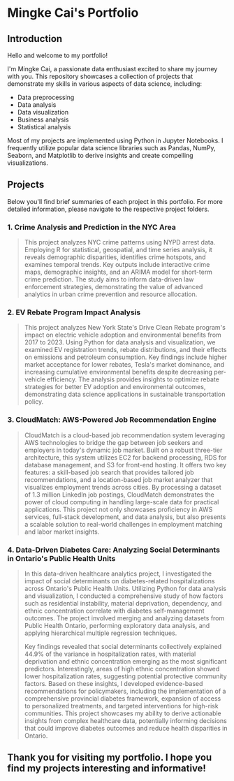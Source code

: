 # Mingke Cai's Portfolio

## Introduction
Hello and welcome to my portfolio!

I'm Mingke Cai, a passionate data enthusiast excited to share my journey with you. 
This repository showcases a collection of projects that demonstrate my skills in various aspects of data science, including:
- Data preprocessing
- Data analysis
- Data visualization
- Business analysis
- Statistical analysis

Most of my projects are implemented using Python in Jupyter Notebooks. 
I frequently utilize popular data science libraries such as Pandas, NumPy, Seaborn, and Matplotlib to derive insights and create compelling visualizations.

## Projects
Below you'll find brief summaries of each project in this portfolio. For more detailed information, please navigate to the respective project folders.

### 1. Crime Analysis and Prediction in the NYC Area
>This project analyzes NYC crime patterns using NYPD arrest data. Employing R for statistical, geospatial, and time series analysis, it reveals demographic disparities, 
>identifies crime hotspots, and examines temporal trends. Key outputs include interactive crime maps, demographic insights, and an ARIMA model for short-term crime 
>prediction. The study aims to inform data-driven law enforcement strategies, demonstrating the value of advanced analytics in urban crime prevention and resource allocation.

### 2. EV Rebate Program Impact Analysis
>This project analyzes New York State's Drive Clean Rebate program's impact on electric vehicle adoption and environmental benefits from 2017 to 2023. Using Python for data 
>analysis and visualization, we examined EV registration trends, rebate distributions, and their effects on emissions and petroleum consumption. Key findings include higher 
>market acceptance for lower rebates, Tesla's market dominance, and increasing cumulative environmental benefits despite decreasing per-vehicle efficiency. The analysis provides 
>insights to optimize rebate strategies for better EV adoption and environmental outcomes, demonstrating data science applications in sustainable transportation policy.

### 3. CloudMatch: AWS-Powered Job Recommendation Engine
>CloudMatch is a cloud-based job recommendation system leveraging AWS technologies to bridge the gap between job seekers and employers in today's dynamic job market. Built on a 
>robust three-tier architecture, this system utilizes EC2 for backend processing, RDS for database management, and S3 for front-end hosting. It offers two key features: a skill-based 
>job search that provides tailored job recommendations, and a location-based job market analyzer that visualizes employment trends across cities. 
>By processing a dataset of 1.3 million LinkedIn job postings, CloudMatch demonstrates the power of cloud computing in handling large-scale data for practical applications. This 
>project not only showcases proficiency in AWS services, full-stack development, and data analysis, but also presents a scalable solution to real-world challenges in employment matching 
>and labor market insights.

### 4. Data-Driven Diabetes Care: Analyzing Social Determinants in Ontario's Public Health Units
>In this data-driven healthcare analytics project, I investigated the impact of social determinants on diabetes-related hospitalizations across Ontario's Public Health Units. Utilizing
>Python for data analysis and visualization, I conducted a comprehensive study of how factors such as residential instability, material deprivation, dependency, and ethnic concentration
>correlate with diabetes self-management outcomes. The project involved merging and analyzing datasets from Public Health Ontario, performing exploratory data analysis, and applying
>hierarchical multiple regression techniques.
>
>Key findings revealed that social determinants collectively explained 44.9% of the variance in hospitalization rates, with material deprivation and ethnic concentration emerging as the
>most significant predictors. Interestingly, areas of high ethnic concentration showed lower hospitalization rates, suggesting potential protective community factors. Based on these
>insights, I developed evidence-based recommendations for policymakers, including the implementation of a comprehensive provincial diabetes framework, expansion of access to personalized
>treatments, and targeted interventions for high-risk communities. This project showcases my ability to derive actionable insights from complex healthcare data, potentially informing
>decisions that could improve diabetes outcomes and reduce health disparities in Ontario.

## Thank you for visiting my portfolio. I hope you find my projects interesting and informative!
